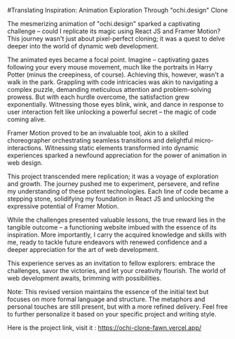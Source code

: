 #Translating Inspiration: Animation Exploration Through "ochi.design" Clone

The mesmerizing animation of "ochi.design" sparked a captivating challenge – could I replicate its magic using React JS and Framer Motion? This journey wasn't just about pixel-perfect cloning; it was a quest to delve deeper into the world of dynamic web development.

The animated eyes became a focal point. Imagine – captivating gazes following your every mouse movement, much like the portraits in Harry Potter (minus the creepiness, of course). Achieving this, however, wasn't a walk in the park. Grappling with code intricacies was akin to navigating a complex puzzle, demanding meticulous attention and problem-solving prowess. But with each hurdle overcome, the satisfaction grew exponentially. Witnessing those eyes blink, wink, and dance in response to user interaction felt like unlocking a powerful secret – the magic of code coming alive.

Framer Motion proved to be an invaluable tool, akin to a skilled choreographer orchestrating seamless transitions and delightful micro-interactions. Witnessing static elements transformed into dynamic experiences sparked a newfound appreciation for the power of animation in web design.

This project transcended mere replication; it was a voyage of exploration and growth. The journey pushed me to experiment, persevere, and refine my understanding of these potent technologies. Each line of code became a stepping stone, solidifying my foundation in React JS and unlocking the expressive potential of Framer Motion.

While the challenges presented valuable lessons, the true reward lies in the tangible outcome – a functioning website imbued with the essence of its inspiration. More importantly, I carry the acquired knowledge and skills with me, ready to tackle future endeavors with renewed confidence and a deeper appreciation for the art of web development.

This experience serves as an invitation to fellow explorers: embrace the challenges, savor the victories, and let your creativity flourish. The world of web development awaits, brimming with possibilities.

Note: This revised version maintains the essence of the initial text but focuses on more formal language and structure. The metaphors and personal touches are still present, but with a more refined delivery. Feel free to further personalize it based on your specific project and writing style.

Here is the project link, visit it : 
https://ochi-clone-fawn.vercel.app/
